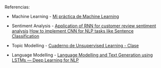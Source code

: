 Referencias:

* Machine Learning - [Mi práctica de Machine Learning](https://github.com/unaiherran/mod-machine-learning)
* Sentiment Analysis - [Application of RNN for customer review sentiment analysis](https://towardsdatascience.com/application-of-rnn-for-customer-review-sentiment-analysis-178fa82e9aaf)
 [How to implement CNN for NLP tasks like Sentence Classification](https://medium.com/saarthi-ai/sentence-classification-using-convolutional-neural-networks-ddad72c7048c)
     
* Topic Modelling - [Cuaderno de Unsupervised Learning - Clase](https://gitlab.keepcoding.io/keepcoding-bootcamps/bcbdml3/mod-nlp-searching/blob/master/Sesion3/Unsupervised%20Learning.ipynb)

* Language Modelling - [Language Modelling and Text Generation using LSTMs — Deep Learning for NLP](https://medium.com/@shivambansal36/language-modelling-text-generation-using-lstms-deep-learning-for-nlp-ed36b224b275)
